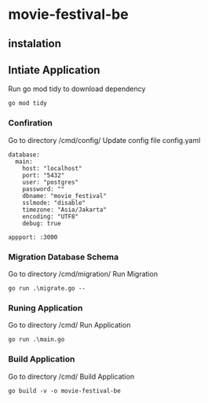 # movie-festival-be

## instalation

## Intiate Application
Run go mod tidy to download dependency
```
go mod tidy
```

### Confiration
Go to directory /cmd/config/
Update config file config.yaml
```
database:
  main:
    host: "localhost"
    port: "5432"
    user: "postgres"
    password: ""
    dbname: "movie_festival"
    sslmode: "disable"
    timezone: "Asia/Jakarta"
    encoding: "UTF8"
    debug: true

appport: :3000
```

### Migration Database Schema
Go to directory /cmd/migration/
Run Migration
```
go run .\migrate.go --
```

### Runing Application
Go to directory /cmd/
Run Application
```
go run .\main.go
```

### Build Application
Go to directory /cmd/
Build Application
```
go build -v -o movie-festival-be
```